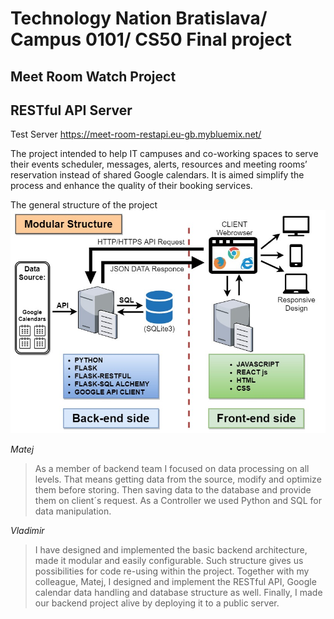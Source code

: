 # Technology Nation Bratislava/ Campus 0101/ CS50 Final project
## Meet Room Watch Project
## RESTful API Server
Test Server <https://meet-room-restapi.eu-gb.mybluemix.net/>

The project intended to help IT campuses and co-working spaces to serve their events scheduler, messages, alerts, resources
and meeting rooms’ reservation instead of shared Google calendars. It is aimed simplify the process and enhance the quality
of their booking services.


The general structure of the project
![Technical Diagram](Technical_Diagram.jpg)

_Matej_
> As a member of backend team I focused on data processing on all levels. That means getting data from the source,
> modify and optimize them before storing. Then saving data to the database and provide them on client´s request.
> As a Controller we used Python and SQL for data manipulation.

_Vladimir_
> I have designed and implemented the basic backend architecture, made it modular and easily configurable.
> Such structure gives us possibilities for code re-using within the project. Together with my colleague, Matej,
> I designed and implement the RESTful API, Google calendar data handling and database structure as well.
> Finally, I made our backend project alive by deploying it to a public server.